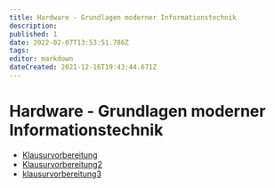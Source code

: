 ```yaml
---
title: Hardware - Grundlagen moderner Informationstechnik
description: 
published: 1
date: 2022-02-07T13:53:51.786Z
tags: 
editor: markdown
dateCreated: 2021-12-16T19:43:44.671Z
---
```


# Hardware - Grundlagen moderner Informationstechnik
- [Klausurvorbereitung](/fom/semester-1/hardware-grundlagen/klausurvorbereitung)
- [Klausurvorbereitung2](/fom/semester-1/hardware-grundlagen/Klausurvorbereitung2)
- [klausurvorbereitung3](/fom/semester-1/hardware-grundlagen/klausurvorbereitung3)